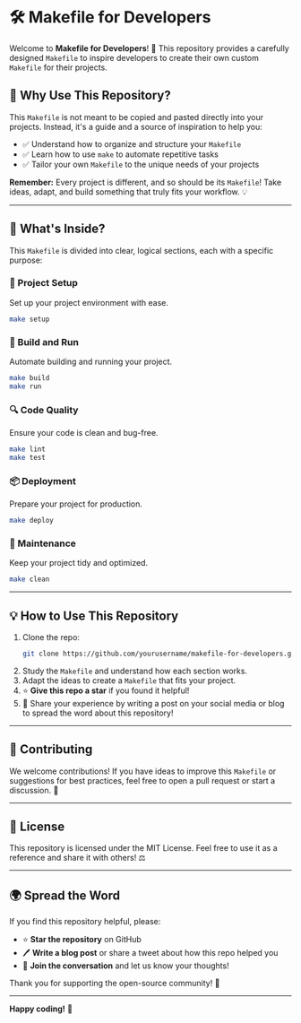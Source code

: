 # 🛠️ Makefile for Developers

Welcome to **Makefile for Developers**! 🎉 This repository provides a carefully designed `Makefile` to inspire developers to create their own custom `Makefile` for their projects. 

## 🌟 Why Use This Repository?

This `Makefile` is not meant to be copied and pasted directly into your projects. Instead, it's a guide and a source of inspiration to help you:

- ✅ Understand how to organize and structure your `Makefile`
- ✅ Learn how to use `make` to automate repetitive tasks
- ✅ Tailor your own `Makefile` to the unique needs of your projects

**Remember:** Every project is different, and so should be its `Makefile`! Take ideas, adapt, and build something that truly fits your workflow. 💡

---

## 📖 What's Inside?

This `Makefile` is divided into clear, logical sections, each with a specific purpose:

### 📂 Project Setup
Set up your project environment with ease.
```bash
make setup
```

### 🚀 Build and Run
Automate building and running your project.
```bash
make build
make run
```

### 🔍 Code Quality
Ensure your code is clean and bug-free.
```bash
make lint
make test
```

### 📦 Deployment
Prepare your project for production.
```bash
make deploy
```

### 🧹 Maintenance
Keep your project tidy and optimized.
```bash
make clean
```

---

## 💡 How to Use This Repository

1. Clone the repo:
   ```bash
   git clone https://github.com/yourusername/makefile-for-developers.git
   ```
2. Study the `Makefile` and understand how each section works.
3. Adapt the ideas to create a `Makefile` that fits your project.
4. ⭐ **Give this repo a star** if you found it helpful!
5. 📢 Share your experience by writing a post on your social media or blog to spread the word about this repository!

---

## 🤝 Contributing

We welcome contributions! If you have ideas to improve this `Makefile` or suggestions for best practices, feel free to open a pull request or start a discussion. 💬

---

## 📜 License

This repository is licensed under the MIT License. Feel free to use it as a reference and share it with others! ⚖️

---

## 🌍 Spread the Word

If you find this repository helpful, please:

- ⭐ **Star the repository** on GitHub
- 🖊️ **Write a blog post** or share a tweet about how this repo helped you
- 💬 **Join the conversation** and let us know your thoughts!

Thank you for supporting the open-source community! 🙌

---

**Happy coding!** 🚀
